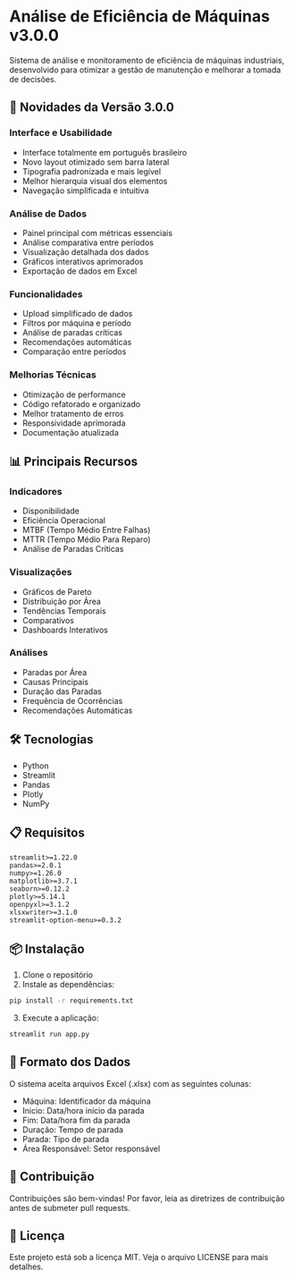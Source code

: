 # Análise de Eficiência de Máquinas v3.0.0

Sistema de análise e monitoramento de eficiência de máquinas industriais, desenvolvido para otimizar a gestão de manutenção e melhorar a tomada de decisões.

## 🚀 Novidades da Versão 3.0.0

### Interface e Usabilidade
- Interface totalmente em português brasileiro
- Novo layout otimizado sem barra lateral
- Tipografia padronizada e mais legível
- Melhor hierarquia visual dos elementos
- Navegação simplificada e intuitiva

### Análise de Dados
- Painel principal com métricas essenciais
- Análise comparativa entre períodos
- Visualização detalhada dos dados
- Gráficos interativos aprimorados
- Exportação de dados em Excel

### Funcionalidades
- Upload simplificado de dados
- Filtros por máquina e período
- Análise de paradas críticas
- Recomendações automáticas
- Comparação entre períodos

### Melhorias Técnicas
- Otimização de performance
- Código refatorado e organizado
- Melhor tratamento de erros
- Responsividade aprimorada
- Documentação atualizada

## 📊 Principais Recursos

### Indicadores
- Disponibilidade
- Eficiência Operacional
- MTBF (Tempo Médio Entre Falhas)
- MTTR (Tempo Médio Para Reparo)
- Análise de Paradas Críticas

### Visualizações
- Gráficos de Pareto
- Distribuição por Área
- Tendências Temporais
- Comparativos
- Dashboards Interativos

### Análises
- Paradas por Área
- Causas Principais
- Duração das Paradas
- Frequência de Ocorrências
- Recomendações Automáticas

## 🛠️ Tecnologias

- Python
- Streamlit
- Pandas
- Plotly
- NumPy

## 📋 Requisitos

```
streamlit>=1.22.0
pandas>=2.0.1
numpy>=1.26.0
matplotlib>=3.7.1
seaborn>=0.12.2
plotly>=5.14.1
openpyxl>=3.1.2
xlsxwriter>=3.1.0
streamlit-option-menu>=0.3.2
```

## 📦 Instalação

1. Clone o repositório
2. Instale as dependências:
```bash
pip install -r requirements.txt
```
3. Execute a aplicação:
```bash
streamlit run app.py
```

## 📄 Formato dos Dados

O sistema aceita arquivos Excel (.xlsx) com as seguintes colunas:

- Máquina: Identificador da máquina
- Inicio: Data/hora início da parada
- Fim: Data/hora fim da parada
- Duração: Tempo de parada
- Parada: Tipo de parada
- Área Responsável: Setor responsável

## 🤝 Contribuição

Contribuições são bem-vindas! Por favor, leia as diretrizes de contribuição antes de submeter pull requests.

## 📝 Licença

Este projeto está sob a licença MIT. Veja o arquivo LICENSE para mais detalhes.